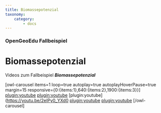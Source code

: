 ```yaml
---
title: Biomassepotenzial
taxonomy:
    category:
        - docs
---
```


### OpenGeoEdu Fallbeispiel

# Biomassepotenzial

Videos zum Fallbeispiel ***Biomassepotenzial***

[owl-carousel items=1 loop=true autoplay=true autoplayHoverPause=true margin=15 responsive={0:{items:1},640:{items:2},1900:{items:3}}]
[plugin:youtube](https://youtu.be/_a8ZzX2gnE4)
[plugin:youtube](https://youtu.be/ff_ocN232uU)
[plugin:youtube](https://youtu.be/2eIPy0_YXd0
[plugin:youtube](https://youtu.be/8d1_2JHQgAY)
[plugin:youtube](https://youtu.be/3Crw79eL6QA)
[/owl-carousel]


<!--
<div class="embed-responsive embed-responsive-16by9">
<iframe class="embed-responsive-item" src="//slides.com/al-z/deck/embed" width="576" height="420" scrolling="no" frameborder="0" webkitallowfullscreen mozallowfullscreen allowfullscreen></iframe>
</div>
-->
